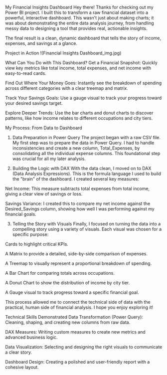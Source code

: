 My Financial Insights Dashboard 
Hey there! Thanks for checking out my Power BI project. I built this to transform a raw financial dataset into a powerful, interactive dashboard. This wasn't just about making charts; it was about demonstrating the entire data analysis journey, from handling messy data to designing a tool that provides real, actionable insights.

The final result is a clean, dynamic dashboard that tells the story of income, expenses, and savings at a glance.

Project in Action
!(Financial Insights Dashboard_img.jpg)

What Can You Do with This Dashboard?
Get a Financial Snapshot: Quickly view key metrics like total income, total expenses, and net income with easy-to-read cards.

Find Out Where Your Money Goes: Instantly see the breakdown of spending across different categories with a clear treemap and matrix.

Track Your Savings Goals: Use a gauge visual to track your progress toward your desired savings target.

Explore Deeper Trends: Use the bar charts and donut charts to discover patterns, like how income relates to different occupations and city tiers.

My Process: From Data to Dashboard
1. Data Preparation in Power Query
The project began with a raw CSV file. My first step was to prepare the data in Power Query. I had to handle inconsistencies and create a new column, Total_Expenses, by consolidating all the individual expense columns. This foundational step was crucial for all my later analysis.

2. Building the Logic with DAX
With the data clean, I moved on to DAX (Data Analysis Expressions). This is the formula language I used to build the "brain" of the dashboard. I created several key measures:

Net Income: This measure subtracts total expenses from total income, giving a clear view of savings or loss.

Savings Variance: I created this to compare my net income against the Desired_Savings column, showing how well I was performing against my financial goals.

3. Telling the Story with Visuals
Finally, I focused on turning the data into a compelling story using a variety of visuals. Each visual was chosen for a specific purpose:

Cards to highlight critical KPIs.

A Matrix to provide a detailed, side-by-side comparison of expenses.

A Treemap to visually represent a proportional breakdown of spending.

A Bar Chart for comparing totals across occupations.

A Donut Chart to show the distribution of income by city tier.

A Gauge visual to track progress toward a specific financial goal.

This process allowed me to connect the technical side of data with the practical, human side of financial analysis. I hope you enjoy exploring it!

Technical Skills Demonstrated
Data Transformation (Power Query): Cleaning, shaping, and creating new columns from raw data.

DAX Measures: Writing custom measures to create new metrics and advanced business logic.

Data Visualization: Selecting and designing the right visuals to communicate a clear story.

Dashboard Design: Creating a polished and user-friendly report with a cohesive layout.


